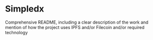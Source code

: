 # Simpledx

Comprehensive README, including a clear description of the work and mention of how the project uses IPFS and/or Filecoin and/or required technology

